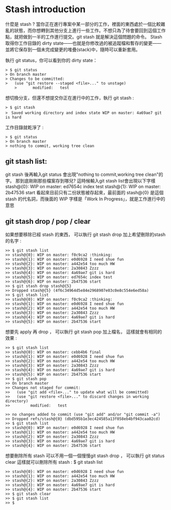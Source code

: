 # Stash introduction
什麼是 stash ?
當你正在進行專案中某一部分的工作，裡面的東西處於一個比較雜亂的狀態，而你想轉到其他分支上進行一些工作。不想只為了待會要回到這個工作點，就把做到一半的工作進行提交。git stash 就是解決這個問題的命令。
Stash 取得你工作目錄的 dirty state——也就是你修改過的被追蹤檔和暫存的變更——並將它保存到一個未完成變更的堆疊(stack)中，隨時可以重新套用。

執行  git status，你可以看到你的 dirty state：

	> $ git status
	> On branch master
	> Changes to be committed:
  	> 	(use "git restore --staged <file>..." to unstage)
        > 		modified:   test

想切換分支，但還不想提交你正在進行中的工作，執行 git stash :

	> $ git stash
	>　Saved working directory and index state WIP on master: 4a69ae7 git is hard

工作目錄就乾淨了 :

	> $ git status
	> On branch master
	> nothing to commit, working tree clean

## git stash list:
git stash 後再輸入git status 會出現"nothing to commit,working tree clean"的字。
那到底剛剛那些檔案存到哪兒?  這時候輸入git stash list會出現以下字樣
stash@{0}: WIP on master: ed7654c index test
stash@{1}: WIP on master: 2b47536 start
看起來目前只有二份狀態被存起來，最前面的 stash@{0} 是這個 stash 的代名詞，而後面的 WIP 字樣是「Work In Progress」，就是工作進行中的意思
## git stash drop / pop / clear
如果想要移除已經 stash 的東西，
可以執行 git stash drop 加上希望刪除的stash的名字 :
	
	>> $ git stash list
	>> stash@{0}: WIP on master: f0c9ca2 :thinking:
	>> stash@{1}: WIP on master: e0d6928 I need shue fun
	>> stash@{2}: WIP on master: a442e54 too much HW
	>> stash@{3}: WIP on master: 2a30843 Zzzz
	>> stash@{4}: WIP on master: 4a69ae7 git is hard
	>> stash@{5}: WIP on master: ed7654c index test
	>> stash@{6}: WIP on master: 2b47536 start
	>> $ git stash drop stash@{5}
	>> Dropped stash@{5} (4f6c34964d5e84e2968907e03c0e8c554e6ed58a)
	>> $ git stash list
	>> stash@{0}: WIP on master: f0c9ca2 :thinking:
	>> stash@{1}: WIP on master: e0d6928 I need shue fun
	>> stash@{2}: WIP on master: a442e54 too much HW
	>> stash@{3}: WIP on master: 2a30843 Zzzz
	>> stash@{4}: WIP on master: 4a69ae7 git is hard
	>> stash@{5}: WIP on master: 2b47536 start

想要先 apply 再 drop ， 可以執行  git  stash  pop 加上檔名，
這樣就會有相同的效果 :

	>> $ git stash list
	>> stash@{0}: WIP on master: cebb4b6 final
	>> stash@{1}: WIP on master: e0d6928 I need shue fun
	>> stash@{2}: WIP on master: a442e54 too much HW
	>> stash@{3}: WIP on master: 2a30843 Zzzz
	>> stash@{4}: WIP on master: 4a69ae7 git is hard
	>> stash@{5}: WIP on master: 2b47536 start
	>> $ git stash pop
	>> On branch master
	>> Changes not staged for commit:
	>>   (use "git add <file>..." to update what will be committed)
	>>   (use "git restore <file>..." to discard changes in working directory)
	>>         modified:   test

	>> no changes added to commit (use "git add" and/or "git commit -a")
	>> Dropped refs/stash@{0} (dbd595b1e3ec424585a13f058eb4bf943caa02cd)
	>> $ git stash list
	>> stash@{0}: WIP on master: e0d6928 I need shue fun
	>> stash@{1}: WIP on master: a442e54 too much HW
	>> stash@{2}: WIP on master: 2a30843 Zzzz
	>> stash@{3}: WIP on master: 4a69ae7 git is hard
	>> stash@{4}: WIP on master: 2b47536 start

想要刪除所有 stash 可以不用一個一個慢慢git stash drop ，
可以執行 git status clear 這樣就可以刪除所有 stash : $ git stash list

	>> stash@{0}: WIP on master: e0d6928 I need shue fun
	>> stash@{1}: WIP on master: a442e54 too much HW
	>> stash@{2}: WIP on master: 2a30843 Zzzz
	>> stash@{3}: WIP on master: 4a69ae7 git is hard
	>> stash@{4}: WIP on master: 2b47536 start
	>> $ git stash clear
	>> $ git stash list
	>> $




